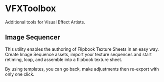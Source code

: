 # VFXToolbox
Additional tools for Visual Effect Artists.

## Image Sequencer

This utility enables the authoring of Flipbook Texture Sheets in an easy way. Create Image Sequence assets, import your texture sequences and start retiming, loop, and assemble into a flipbook texture sheet. 

By using templates, you can go back, make adjustments then re-export with only one click.